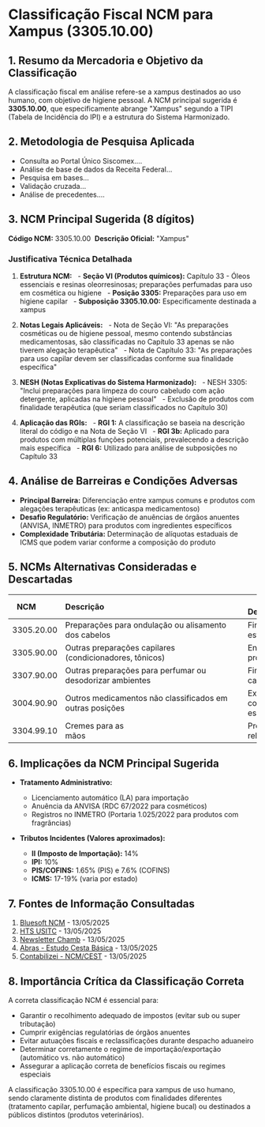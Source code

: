 # Classificação Fiscal NCM para Xampus (3305.10.00)

## 1. Resumo da Mercadoria e Objetivo da Classificação

A classificação fiscal em análise refere-se a xampus destinados ao uso humano, com objetivo de higiene pessoal. A NCM principal sugerida é **3305.10.00**, que especificamente abrange "Xampus" segundo a TIPI (Tabela de Incidência do IPI) e a estrutura do Sistema Harmonizado.

## 2. Metodologia de Pesquisa Aplicada

- Consulta ao Portal Único Siscomex....
- Análise de base de dados da Receita Federal...
- Pesquisa em bases...
- Validação cruzada...
- Análise de precedentes....

## 3. NCM Principal Sugerida (8 dígitos)

**Código NCM:** 3305.10.00 
**Descrição Oficial:** "Xampus" 

### Justificativa Técnica Detalhada

1. **Estrutura NCM:**
     - **Seção VI (Produtos químicos):** Capítulo 33 - Óleos essenciais e resinas oleorresinosas; preparações perfumadas para uso em cosmética ou higiene
     - **Posição 3305:** Preparações para uso em higiene capilar
     - **Subposição 3305.10.00:** Especificamente destinada a xampus

2. **Notas Legais Aplicáveis:**
     - Nota de Seção VI: "As preparações cosméticas ou de higiene pessoal, mesmo contendo substâncias medicamentosas, são classificadas no Capítulo 33 apenas se não tiverem alegação terapêutica"
     - Nota de Capítulo 33: "As preparações para uso capilar devem ser classificadas conforme sua finalidade específica"

3. **NESH (Notas Explicativas do Sistema Harmonizado):**
     - NESH 3305: "Inclui preparações para limpeza do couro cabeludo com ação detergente, aplicadas na higiene pessoal"
     - Exclusão de produtos com finalidade terapêutica (que seriam classificados no Capítulo 30)

4. **Aplicação das RGIs:**
     - **RGI 1:** A classificação se baseia na descrição literal do código e na Nota de Seção VI
     - **RGI 3b:** Aplicado para produtos com múltiplas funções potenciais, prevalecendo a descrição mais específica
     - **RGI 6:** Utilizado para análise de subposições no Capítulo 33

## 4. Análise de Barreiras e Condições Adversas

- **Principal Barreira:** Diferenciação entre xampus comuns e produtos com alegações terapêuticas (ex: anticaspa medicamentoso)
- **Desafio Regulatório:** Verificação de anuências de órgãos anuentes (ANVISA, INMETRO) para produtos com ingredientes específicos
- **Complexidade Tributária:** Determinação de alíquotas estaduais de ICMS que podem variar conforme a composição do produto

## 5. NCMs Alternativas Consideradas e Descartadas

| NCM         | Descrição                                                                  | Motivo do Descarte                                                                           |
| ----------- | -------------------------------------------------------------------------- | -------------------------------------------------------------------------------------------- |
| 3305.20.00  | Preparações para ondulação ou alisamento dos cabelos                       | Finalidade específica diferente (mudança de estrutura capilar vs. higiene básica)            |
| 3305.90.00  | Outras preparações capilares (condicionadores, tônicos)                    | Enquadramento genérico, não aplicável a produtos com função detergente principal             |
| 3307.90.00  | Outras preparações para perfumar ou desodorizar ambientes                  | Finalidade não específica para higiene capilar, mas para perfumação em geral                 |
| 3004.90.90  | Outros medicamentos não classificados em outras posições                   | Excluso por Nota de Seção VI - produtos com alegação terapêutica requerem análise específica |
| 3304.99.10  | Cremes para as mãos                                                        | Produto de uso corporal diferente, não relacionado à higiene capilar                         |

## 6. Implicações da NCM Principal Sugerida

- **Tratamento Administrativo:**

    - Licenciamento automático (LA) para importação
    - Anuência da ANVISA (RDC 67/2022 para cosméticos)
    - Registros no INMETRO (Portaria 1.025/2022 para produtos com fragrâncias)

- **Tributos Incidentes (Valores aproximados):**
    - **II (Imposto de Importação):** 14%
    - **IPI:** 10%
    - **PIS/COFINS:** 1.65% (PIS) e 7.6% (COFINS)
    - **ICMS:** 17-19% (varia por estado)

## 7. Fontes de Informação Consultadas

1. [Bluesoft NCM](https://cosmos.bluesoft.com.br/ncms/33051000-xampus) - 13/05/2025
2. [HTS USITC](https://hts.usitc.gov/search?query=3305100000) - 13/05/2025
3. [Newsletter Chamb](https://chamb.cancilleria.gob.ar/userfiles/2018/22_newsletter_abril_2022_ingles.pdf) - 13/05/2025
4. [Abras - Estudo Cesta Básica](https://static.abras.com.br/pdf/relatorio-estudo-abras-cesta-basica-nacional-de-alimentos-2024.pdf) - 13/05/2025
5. [Contabilizei - NCM/CEST](https://www.contabilizei.com.br/contabilidade-online/cest-ncm/) - 13/05/2025

## 8. Importância Crítica da Classificação Correta

A correta classificação NCM é essencial para:

- Garantir o recolhimento adequado de impostos (evitar sub ou super tributação)
- Cumprir exigências regulatórias de órgãos anuentes
- Evitar autuações fiscais e reclassificações durante despacho aduaneiro
- Determinar corretamente o regime de importação/exportação (automático vs. não automático)
- Assegurar a aplicação correta de benefícios fiscais ou regimes especiais

A classificação 3305.10.00 é específica para xampus de uso humano, sendo claramente distinta de produtos com finalidades diferentes (tratamento capilar, perfumação ambiental, higiene bucal) ou destinados a públicos distintos (produtos veterinários).
